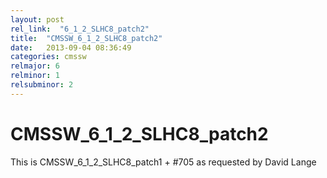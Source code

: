 ```yaml
---
layout: post
rel_link:  "6_1_2_SLHC8_patch2"
title:  "CMSSW_6_1_2_SLHC8_patch2"
date:   2013-09-04 08:36:49
categories: cmssw
relmajor: 6
relminor: 1
relsubminor: 2
---
```


# CMSSW_6_1_2_SLHC8_patch2
This is CMSSW_6_1_2_SLHC8_patch1 + #705 as requested by David Lange
